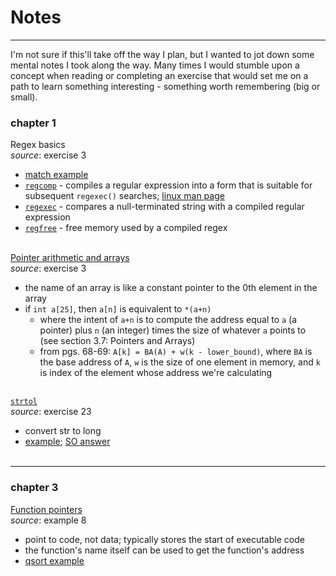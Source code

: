 # Notes
<hr>
I'm not sure if this'll take off the way I plan, but I wanted to jot down some mental notes I took along the way. Many times I would stumble upon a concept when reading or completing an exercise that would set me on a path to learn something interesting - something worth remembering (big or small).

### chapter 1

Regex basics<br>
_source_: exercise 3<br>
* [match example](https://www.quora.com/How-do-I-use-regular-expressions-in-the-C-programming-language)<br>
* [`regcomp`](http://pubs.opengroup.org/onlinepubs/7908799/xsh/regcomp.html) - compiles a regular expression into a form that is suitable for subsequent `regexec()` searches; [linux man page](https://linux.die.net/man/3/regcomp)<br>
* [`regexec`](https://www.mkssoftware.com/docs/man3/regexec.3.asp) - compares a null-terminated string with a compiled regular expression<br>
* [`regfree`](https://www.gnu.org/software/libc/manual/html_node/Regexp-Cleanup.html) - free memory used by a compiled regex<br><br>

[Pointer arithmetic and arrays](http://www.cs.yale.edu/homes/aspnes/pinewiki/C(2f)Pointers.html)<br>
_source_: exercise 3<br>
* the name of an array is like a constant pointer to the 0th element in the array<br>
* if `int a[25]`, then `a[n]` is equivalent to `*(a+n)`<br>
    * where the intent of `a+n` is to compute the address equal to `a` (a pointer) plus `n` (an integer) times the size of whatever `a` points to (see section 3.7: Pointers and Arrays)
    * from pgs. 68-69: `A[k] = BA(A) + w(k - lower_bound)`, where `BA` is the base address of `A`, `w` is the size of one element in memory, and `k` is index of the element whose address we're calculating<br><br>

[`strtol`](https://en.cppreference.com/w/c/string/byte/strtol)<br>
_source_: exercise 23<br>
* convert str to long
* [example](https://www.tutorialspoint.com/c_standard_library/c_function_strtol.htm); [SO answer](https://stackoverflow.com/a/7021750)<br><br>

<hr>

### chapter 3

[Function pointers](https://www.geeksforgeeks.org/function-pointer-in-c/)<br>
_source_: example 8<br>
* point to code, not data; typically stores the start of executable code<br>
* the function's name itself can be used to get the function's address
* [qsort example](https://www.geeksforgeeks.org/comparator-function-of-qsort-in-c/)<br><br>
